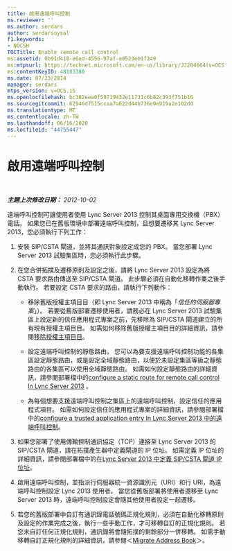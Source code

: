 ```yaml
---
title: 啟用遠端呼叫控制
ms.reviewer: ''
ms.author: serdars
author: serdarsoysal
f1.keywords:
- NOCSH
TOCTitle: Enable remote call control
ms:assetid: 0b91d418-e6ed-4556-97af-e8523e01f249
ms:mtpsurl: https://technet.microsoft.com/en-us/library/JJ204664(v=OCS.15)
ms:contentKeyID: 48183380
ms.date: 07/23/2014
manager: serdars
mtps_version: v=OCS.15
ms.openlocfilehash: bc382eea0f59719432e11731c6b82c393f751b16
ms.sourcegitcommit: 62946d7515ccaa7a622d44b736e9e919a2e102d0
ms.translationtype: MT
ms.contentlocale: zh-TW
ms.lasthandoff: 06/16/2020
ms.locfileid: "44755447"
---
```

<div data-xmlns="http://www.w3.org/1999/xhtml">

<div class="topic" data-xmlns="http://www.w3.org/1999/xhtml" data-msxsl="urn:schemas-microsoft-com:xslt" data-cs="https://msdn.microsoft.com/">

<div data-asp="https://msdn2.microsoft.com/asp">

# <a name="enable-remote-call-control"></a>啟用遠端呼叫控制

</div>

<div id="mainSection">

<div id="mainBody">

<span> </span>

_**主題上次修改日期：** 2012-10-02_

遠端呼叫控制可讓使用者使用 Lync Server 2013 控制其桌面專用交換機（PBX）電話。 如果您已在舊版環境中部署遠端呼叫控制，且想要遷移其 Lync Server 2013，您必須執行下列工作：

1.  安裝 SIP/CSTA 閘道，並將其通訊對象設定成您的 PBX。 當您部署 Lync Server 2013 試驗集區時，您必須執行此步驟。

2.  在您合併拓撲及遷移原則及設定之後，請將 Lync Server 2013 設定為將 CSTA 要求路由傳送至 SIP/CSTA 閘道。 此步驟必須在自動化移轉作業之後手動執行。 若要設定 CSTA 要求的路由，請執行下列動作：
    
      - 移除舊版授權主項目目（即 Lync Server 2013 中稱為「*信任的伺服器專案*」）。 若要從舊版部署遷移使用者，請務必在 Lync Server 2013 試驗集區上設定新的信任應用程式專案之前，先移除為 SIP/CSTA 閘道建立的所有現有授權主項目目。 如需如何移除舊版授權主項目目的詳細資訊，請參閱[移除授權主項目目](remove-an-authorized-host-entry.md)。
    
      - 設定遠端呼叫控制的靜態路由。 您可以為要支援遠端呼叫控制功能的各集區設定靜態路由，或是設定全域靜態路由，以便於未設定集區等級之靜態路由的各集區可以使用全域靜態路由。 如需如何設定靜態路由的詳細資訊，請參閱部署檔中的[configure a static route for remote call control In Lync Server 2013](lync-server-2013-configure-a-static-route-for-remote-call-control.md) 。
    
      - 為每個想要支援遠端呼叫控制之集區上的遠端呼叫控制，設定信任的應用程式項目。 如需如何設定信任的應用程式專案的詳細資訊，請參閱部署檔中的[configure a trusted application entry In Lync Server 2013 中的遠端呼叫控制](lync-server-2013-configure-a-trusted-application-entry-for-remote-call-control.md)。

3.  如果您部署了使用傳輸控制通訊協定（TCP）連接至 Lync Server 2013 的 SIP/CSTA 閘道，請在拓撲產生器中定義閘道的 IP 位址。 如需定義 IP 位址的詳細資訊，請參閱部署檔中的在[Lync Server 2013 中定義 SIP/CSTA 閘道 IP 位址](lync-server-2013-define-a-sip-csta-gateway-ip-address.md)。

4.  啟用遠端呼叫控制，並指派行伺服器統一資源識別元（URI）和行 URI，為遠端呼叫控制設定 Lync 2013 使用者。 當您從舊版部署將使用者遷移至 Lync Server 2013 時，遠端呼叫控制設定會隨其他使用者設定一起遷移。

5.  若您的舊版部署中自訂有通訊錄電話號碼正規化規則，必須在自動化移轉原則及設定的作業完成之後，執行一些手動工作，才可移轉自訂的正規化規則。 若您未自訂任何正規化規則，通訊錄將會隨拓撲的剩餘部分一併移轉。 如需手動移轉自訂正規化規則的詳細資訊，請參閱＜[Migrate Address Book](migrate-address-book_1.md)＞。

</div>

<span> </span>

</div>

</div>

</div>


